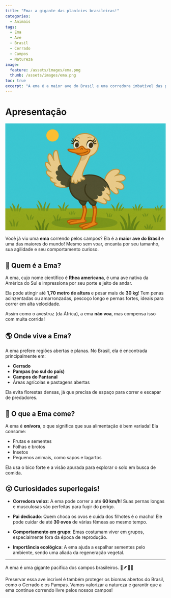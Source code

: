 ```yaml
---
title: "Ema: a gigante das planícies brasileiras!"
categories:
  - Animais
tags:
  - Ema
  - Ave
  - Brasil
  - Cerrado
  - Campos
  - Natureza
image:
  feature: /assets/images/ema.png
  thumb: /assets/images/ema.png
toc: true
excerpt: "A ema é a maior ave do Brasil e uma corredora imbatível das paisagens abertas. Descubra tudo sobre essa gigante curiosa, símbolo dos campos e savanas do nosso país!"
---
```


# Apresentação

![Imagem da Ema](/assets/images/ema.png)

Você já viu uma **ema** correndo pelos campos? Ela é a **maior ave do Brasil** e uma das maiores do mundo! Mesmo sem voar, encanta por seu tamanho, sua agilidade e seu comportamento curioso.

## 🐤 Quem é a Ema?

A ema, cujo nome científico é **Rhea americana**, é uma ave nativa da América do Sul e impressiona por seu porte e jeito de andar.

Ela pode atingir até **1,70 metro de altura** e pesar mais de **30 kg**! Tem penas acinzentadas ou amarronzadas, pescoço longo e pernas fortes, ideais para correr em alta velocidade.

Assim como o avestruz (da África), a ema **não voa**, mas compensa isso com muita corrida!

## 🌎 Onde vive a Ema?

A ema prefere regiões abertas e planas. No Brasil, ela é encontrada principalmente em:

- **Cerrado**
- **Pampas (no sul do país)**
- **Campos do Pantanal**
- Áreas agrícolas e pastagens abertas

Ela evita florestas densas, já que precisa de espaço para correr e escapar de predadores.

## 🍃 O que a Ema come?

A ema é **onívora**, o que significa que sua alimentação é bem variada! Ela consome:

- Frutas e sementes
- Folhas e brotos
- Insetos
- Pequenos animais, como sapos e lagartos

Ela usa o bico forte e a visão apurada para explorar o solo em busca de comida.

## 😮 Curiosidades superlegais!

- **Corredora veloz**: A ema pode correr a até **60 km/h**! Suas pernas longas e musculosas são perfeitas para fugir do perigo.

- **Pai dedicado**: Quem choca os ovos e cuida dos filhotes é o macho! Ele pode cuidar de até **30 ovos** de várias fêmeas ao mesmo tempo.

- **Comportamento em grupo**: Emas costumam viver em grupos, especialmente fora da época de reprodução.

- **Importância ecológica**: A ema ajuda a espalhar sementes pelo ambiente, sendo uma aliada da regeneração vegetal.

---

A ema é uma gigante pacífica dos campos brasileiros. 💚🪶🇧🇷

Preservar essa ave incrível é também proteger os biomas abertos do Brasil, como o Cerrado e os Pampas. Vamos valorizar a natureza e garantir que a ema continue correndo livre pelos nossos campos!
